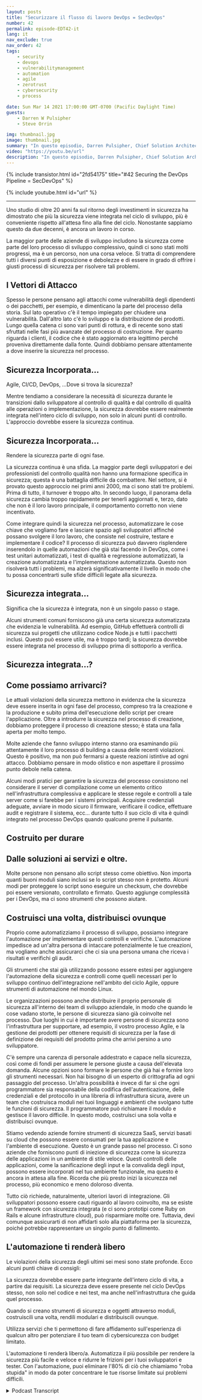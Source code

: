```yaml
---
layout: posts
title: "Securizzare il flusso di lavoro DevOps = SecDevOps"
number: 42
permalink: episode-EDT42-it
lang: it
nav_exclude: true
nav_order: 42
tags:
    - security
    - devops
    - vulnerabilitymanagement
    - automation
    - agile
    - zerotrust
    - cybersecurity
    - process

date: Sun Mar 14 2021 17:00:00 GMT-0700 (Pacific Daylight Time)
guests:
    - Darren W Pulsipher
    - Steve Orrin

img: thumbnail.jpg
image: thumbnail.jpg
summary: "In questo episodio, Darren Pulsipher, Chief Solution Architect presso Intel, e Steve Orrin, CTO di Intel, Federal, discutono perché e come il pipeline DevOps deve essere protetto. L'unico modo per fornire codice solido, resiliente e sicuro è se la sicurezza è integrata, e prima si fa meglio è."
video: "https://youtu.be/url"
description: "In questo episodio, Darren Pulsipher, Chief Solution Architect presso Intel, e Steve Orrin, CTO di Intel, Federal, discutono perché e come il pipeline DevOps deve essere protetto. L'unico modo per fornire codice solido, resiliente e sicuro è se la sicurezza è integrata, e prima si fa meglio è."
---
```


<div>
{% include transistor.html id="2fd54175" title="#42 Securing the DevOps Pipeline = SecDevOps" %}

{% include youtube.html id="url" %}
</div>

---

Uno studio di oltre 20 anni fa sul ritorno degli investimenti in sicurezza ha dimostrato che più la sicurezza viene integrata nel ciclo di sviluppo, più è conveniente rispetto all'attesa fino alla fine del ciclo. Nonostante sappiamo questo da due decenni, è ancora un lavoro in corso.

La maggior parte delle aziende di sviluppo includono la sicurezza come parte del loro processo di sviluppo complessivo, quindi ci sono stati molti progressi, ma è un percorso, non una corsa veloce. Si tratta di comprendere tutti i diversi punti di esposizione e debolezze e di essere in grado di offrire i giusti processi di sicurezza per risolvere tali problemi.

## I Vettori di Attacco

Spesso le persone pensano agli attacchi come vulnerabilità degli dipendenti o dei pacchetti, per esempio, e dimenticano la parte del processo della storia. Sul lato operativo c'è il tempo impiegato per chiudere una vulnerabilità. Dall'altro lato c'è lo sviluppo e la distribuzione dei prodotti. Lungo quella catena ci sono vari punti di rottura, e di recente sono stati sfruttati nelle fasi più avanzate del processo di costruzione. Per quanto riguarda i clienti, il codice che è stato aggiornato era legittimo perché proveniva direttamente dalla fonte. Quindi dobbiamo pensare attentamente a dove inserire la sicurezza nel processo.

## Sicurezza Incorporata...

Agile, CI/CD, DevOps, …Dove si trova la sicurezza?

Mentre tendiamo a considerare la necessità di sicurezza durante le transizioni dallo sviluppatore al controllo di qualità e dal controllo di qualità alle operazioni o implementazione, la sicurezza dovrebbe essere realmente integrata nell'intero ciclo di sviluppo, non solo in alcuni punti di controllo. L'approccio dovrebbe essere la sicurezza continua.

## Sicurezza Incorporata...

Rendere la sicurezza parte di ogni fase.

La sicurezza continua è una sfida. La maggior parte degli sviluppatori e dei professionisti del controllo qualità non hanno una formazione specifica in sicurezza; questa è una battaglia difficile da combattere. Nel settore, si è provato questo approccio nei primi anni 2000, ma ci sono stati tre problemi. Prima di tutto, il turnover è troppo alto. In secondo luogo, il panorama della sicurezza cambia troppo rapidamente per tenerli aggiornati e, terzo, dato che non è il loro lavoro principale, il comportamento corretto non viene incentivato.

Come integrare quindi la sicurezza nel processo, automatizzare le cose chiave che vogliamo fare e lasciare spazio agli sviluppatori affinché possano svolgere il loro lavoro, che consiste nel costruire, testare e implementare il codice? Il processo di sicurezza può davvero risplendere inserendolo in quelle automazioni che già stai facendo in DevOps, come i test unitari automatizzati, i test di qualità e regressione automatizzati, la creazione automatizzata e l'implementazione automatizzata. Questo non risolverà tutti i problemi, ma alzerà significativamente il livello in modo che tu possa concentrarti sulle sfide difficili legate alla sicurezza.

## Sicurezza integrata...

Significa che la sicurezza è integrata, non è un singolo passo o stage.

Alcuni strumenti comuni forniscono già una certa sicurezza automatizzata che evidenzia le vulnerabilità. Ad esempio, GitHub effettuerà controlli di sicurezza sui progetti che utilizzano codice Node.js e tutti i pacchetti inclusi. Questo può essere utile, ma è troppo tardi; la sicurezza dovrebbe essere integrata nel processo di sviluppo prima di sottoporlo a verifica.

## Sicurezza integrata…?

## Come possiamo arrivarci?

Le attuali violazioni della sicurezza mettono in evidenza che la sicurezza deve essere inserita in ogni fase del processo, compreso tra la creazione e la produzione e subito prima dell'esecuzione dello script per creare l'applicazione. Oltre a introdurre la sicurezza nel processo di creazione, dobbiamo proteggere il processo di creazione stesso; è stata una falla aperta per molto tempo.

Molte aziende che fanno sviluppo interno stanno ora esaminando più attentamente il loro processo di building a causa delle recenti violazioni. Questo è positivo, ma non può fermarsi a queste reazioni istintive ad ogni attacco. Dobbiamo pensare in modo olistico e non aspettare il prossimo punto debole nella catena.

Alcuni modi pratici per garantire la sicurezza del processo consistono nel considerare il server di compilazione come un elemento critico nell'infrastruttura complessiva e applicare le stesse regole e controlli a tale server come si farebbe per i sistemi principali. Acquisire credenziali adeguate, avviare in modo sicuro il firmware, verificare il codice, effettuare audit e registrare il sistema, ecc... durante tutto il suo ciclo di vita è quindi integrato nel processo DevOps quando qualcuno preme il pulsante.

## Costruito per durare

## Dalle soluzioni ai servizi e oltre.

Molte persone non pensano allo script stesso come obiettivo. Non importa quanti buoni moduli siano inclusi se lo script stesso non è protetto. Alcuni modi per proteggere lo script sono eseguire un checksum, che dovrebbe poi essere versionato, controllato e firmato. Questo aggiunge complessità per i DevOps, ma ci sono strumenti che possono aiutare.

## Costruisci una volta, distribuisci ovunque

Proprio come automatizziamo il processo di sviluppo, possiamo integrare l'automazione per implementare questi controlli e verifiche. L'automazione impedisce ad un'altra persona di intaccare potenzialmente le tue creazioni, ma vogliamo anche assicurarci che ci sia una persona umana che riceva i risultati e verifichi gli audit.

Gli strumenti che stai già utilizzando possono essere estesi per aggiungere l'automazione della sicurezza e controlli come quelli necessari per lo sviluppo continuo dell'integrazione nell'ambito del ciclo Agile, oppure strumenti di automazione nel mondo Linux.

Le organizzazioni possono anche distribuire il proprio personale di sicurezza all'interno dei team di sviluppo aziendale, in modo che quando le cose vadano storte, le persone di sicurezza siano già coinvolte nel processo. Due luoghi in cui è importante avere persone di sicurezza sono l'infrastruttura per supportare, ad esempio, il vostro processo Agile, e la gestione dei prodotti per ottenere requisiti di sicurezza per la fase di definizione dei requisiti del prodotto prima che arrivi persino a uno sviluppatore.

C'è sempre una carenza di personale addestrato e capace nella sicurezza, così come di fondi per assumere le persone giuste a causa dell'elevata domanda. Alcune opzioni sono formare le persone che già hai e fornire loro gli strumenti necessari. Non hai bisogno di un esperto di crittografia ad ogni passaggio del processo. Un'altra possibilità è invece di far sì che ogni programmatore sia responsabile della codifica dell'autenticazione, delle credenziali e del protocollo in una libreria di infrastruttura sicura, avere un team che costruisca moduli nei tuoi linguaggi e ambienti che svolgano tutte le funzioni di sicurezza. Il programmatore può richiamare il modulo e gestisce il lavoro difficile. In questo modo, costruisci una sola volta e distribuisci ovunque.

Stiamo vedendo aziende fornire strumenti di sicurezza SaaS, servizi basati su cloud che possono essere consumati per la tua applicazione e l'ambiente di esecuzione. Questo è un grande passo nel processo. Ci sono aziende che forniscono punti di iniezione di sicurezza come la sicurezza delle applicazioni in un ambiente di stile veloce. Questi controlli delle applicazioni, come la sanificazione degli input e la convalida degli input, possono essere incorporati nel tuo ambiente funzionale, ma questo è ancora in attesa alla fine. Ricorda che più presto inizi la sicurezza nel processo, più economico e meno doloroso diventa.

Tutto ciò richiede, naturalmente, ulteriori lavori di integrazione. Gli sviluppatori possono essere cauti riguardo al lavoro coinvolto, ma se esiste un framework con sicurezza integrata (e ci sono prototipi come Ruby on Rails e alcune infrastrutture cloud), può risparmiare molte ore. Tuttavia, devi comunque assicurarti di non affidarti solo alla piattaforma per la sicurezza, poiché potrebbe rappresentare un singolo punto di fallimento.

## L'automazione ti renderà libero

Le violazioni della sicurezza degli ultimi sei mesi sono state profonde. Ecco alcuni punti chiave di consigli:

La sicurezza dovrebbe essere parte integrante dell'intero ciclo di vita, a partire dai requisiti. La sicurezza deve essere presente nel ciclo DevOps stesso, non solo nel codice e nei test, ma anche nell'infrastruttura che guida quel processo.

Quando si creano strumenti di sicurezza e oggetti attraverso moduli, costruiscili una volta, rendili modulari e distribuiscili ovunque.

Utilizza servizi che ti permettono di fare affidamento sull'esperienza di qualcun altro per potenziare il tuo team di cybersicurezza con budget limitato.

L'automazione ti renderà libero/a. Automatizza il più possibile per rendere la sicurezza più facile e veloce e ridurre le frizioni per i tuoi sviluppatori e tester. Con l'automazione, puoi eliminare l'80% di ciò che chiamiamo "roba stupida" in modo da poter concentrare le tue risorse limitate sui problemi difficili.



<details>
<summary> Podcast Transcript </summary>

<p></p>

</details>

